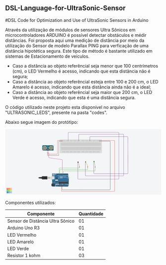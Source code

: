 ## DSL-Language-for-UltraSonic-Sensor
#DSL Code for Optimization and Use of UltraSonic Sensors in Arduino
 
 Através da utilização de módulos de sensores Ultra Sônicos em microcontroladores ARDUINO é possível detectar obstáculos e médir distâncias. Foi proposta aqui uma medição de distância por meio da utilização do Sensor de modelo Parallax PING para verficação de uma distância hipotética segura. Este tipo de método é bastante utilizado em sistemas de Estacionamento de veículos.
 
* Caso a distância ao objeto referêncial seja menor que 100 centrímetros (cm), o LED Vermelho é acesso, indicando que esta distância não é segura;
* Caso a distância ao objeto referêncial esteja entre 100 e 200 cm, o LED Amarelo é acesso, indicando que esta distância ainda não é a ideal;
* Caso a distância ao objeto referêncial seja maior que 200 cm, o LED Verde é acesso, indicando que esta é uma distância segura.
 
 O código utilizado neste projeto esta disponível no arquivo "ULTRASONIC_LEDS", presente na pasta "codes".
 
 Abaixo segue imagem do protótipo:
 
![ScreenShot](pictures/SONAR_LEDS.png)


Componentes utilizados:

Componente| Quantidade 
------------- |------------- |
 Sensor de Distância Ultra Sônico| 01   
 Arduino Uno R3 | 01
 LED Vermelho | 01
 LED Amarelo | 01
 LED Verde | 01
 Resistor 1 kohm | 03
 



